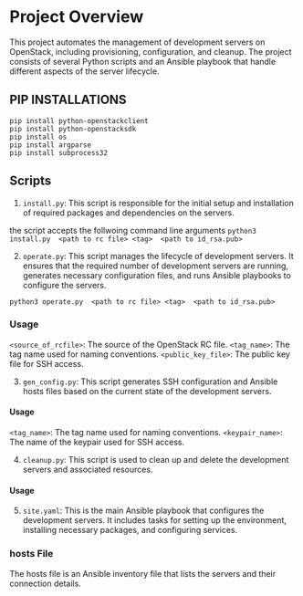 # Project Overview

This project automates the management of development servers on OpenStack, including provisioning, configuration, and cleanup. The project consists of several Python scripts and an Ansible playbook that handle different aspects of the server lifecycle.

## PIP INSTALLATIONS 
    pip install python-openstackclient
    pip install python-openstacksdk
    pip install os
    pip install argparse
    pip install subprocess32
## Scripts

1. `install.py`: This script is responsible for the initial setup and installation of required packages and dependencies on the servers.

the script accepts the follwoing command line arguments
``` python3 install.py  <path to rc file> <tag>  <path to id_rsa.pub> ```

2. `operate.py`: This script manages the lifecycle of development servers. It ensures that the required number of development servers are running, generates necessary configuration files, and runs Ansible playbooks to configure the servers.

``` python3 operate.py  <path to rc file> <tag>  <path to id_rsa.pub> ```
### Usage
`<source_of_rcfile>`: The source of the OpenStack RC file.
`<tag_name>`: The tag name used for naming conventions.
`<public_key_file>`: The public key file for SSH access.

3. `gen_config.py`: This script generates SSH configuration and Ansible hosts files based on the current state of the development servers.

#### Usage

`<tag_name>`: The tag name used for naming conventions.
`<keypair_name>`: The name of the keypair used for SSH access.

4. `cleanup.py`: This script is used to clean up and delete the development servers and associated resources.

#### Usage
5. `site.yaml`: This is the main Ansible playbook that configures the development servers. It includes tasks for setting up the environment, installing necessary packages, and configuring services.

### hosts File
The hosts file is an Ansible inventory file that lists the servers and their connection details.
